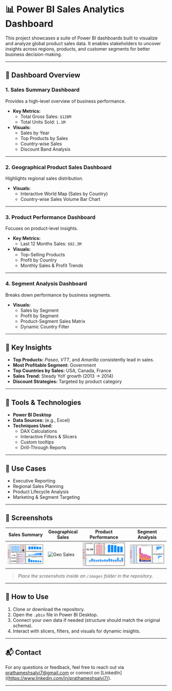 # 📊 Power BI Sales Analytics Dashboard

This project showcases a suite of Power BI dashboards built to visualize and analyze global product sales data. It enables stakeholders to uncover insights across regions, products, and customer segments for better business decision-making.

---

## 📁 Dashboard Overview

### 1. **Sales Summary Dashboard**
Provides a high-level overview of business performance.
- **Key Metrics:**
  - Total Gross Sales: `$128M`
  - Total Units Sold: `1.1M`
- **Visuals:**
  - Sales by Year
  - Top Products by Sales
  - Country-wise Sales
  - Discount Band Analysis

---

### 2. **Geographical Product Sales Dashboard**
Highlights regional sales distribution.
- **Visuals:**
  - Interactive World Map (Sales by Country)
  - Country-wise Sales Volume Bar Chart

---

### 3. **Product Performance Dashboard**
Focuses on product-level insights.
- **Key Metrics:**
  - Last 12 Months Sales: `$92.3M`
- **Visuals:**
  - Top-Selling Products
  - Profit by Country
  - Monthly Sales & Profit Trends

---

### 4. **Segment Analysis Dashboard**
Breaks down performance by business segments.
- **Visuals:**
  - Sales by Segment
  - Profit by Segment
  - Product-Segment Sales Matrix
  - Dynamic Country Filter

---

## 🧠 Key Insights
- **Top Products:** *Paseo*, *VTT*, and *Amarilla* consistently lead in sales.
- **Most Profitable Segment:** Government
- **Top Countries by Sales:** USA, Canada, France
- **Sales Trend:** Steady YoY growth (2013 → 2014)
- **Discount Strategies:** Targeted by product category

---

## 🔧 Tools & Technologies
- **Power BI Desktop**
- **Data Sources:** (e.g., Excel)
- **Techniques Used:** 
  - DAX Calculations
  - Interactive Filters & Slicers
  - Custom tooltips
  - Drill-Through Reports

---

## 🚀 Use Cases
- Executive Reporting
- Regional Sales Planning
- Product Lifecycle Analysis
- Marketing & Segment Targeting

---

## 📸 Screenshots

| Sales Summary | Geographical Sales | Product Performance | Segment Analysis |
|---------------|--------------------|----------------------|------------------|
| ![Sales Summary](images/sales_summary.png) | ![Geo Sales](images/geographical_sales.png) | ![Product Performance](images/product_performance.png) | ![Segment Analysis](images/segment_analysis.png) |

> _Place the screenshots inside an `/images` folder in the repository._
---

## 📂 How to Use
1. Clone or download the repository.
2. Open the `.pbix` file in Power BI Desktop.
3. Connect your own data if needed (structure should match the original schema).
4. Interact with slicers, filters, and visuals for dynamic insights.

---

## 📬 Contact
For any questions or feedback, feel free to reach out via prathameshsalvi7@gmail.com or connect on [LinkedIn]((https://www.linkedin.com/in/prathameshsalvi7/).

---
